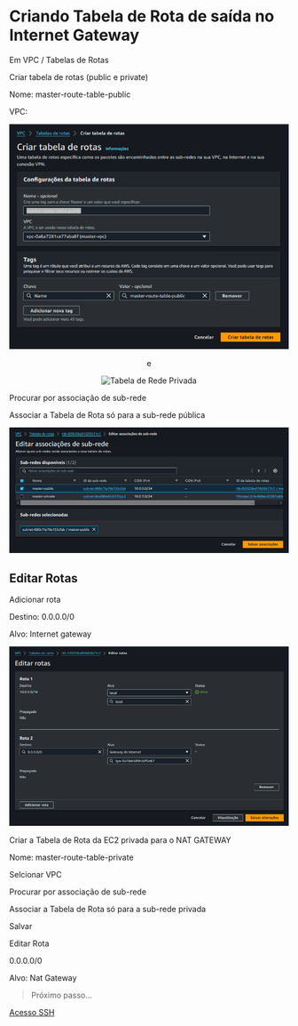 # Criando Tabela de Rota de saída no Internet Gateway

Em VPC / Tabelas de Rotas

Criar tabela de rotas (public e private)

Nome: master-route-table-public

VPC: 

<div align="center">

![Tabela de Rede Publica](./images/route-table-public.png)

e

![Tabela de Rede Privada](./images/route-table-private.png)

</div>

Procurar por associação de sub-rede

Associar a Tabela de Rota só para a sub-rede pública

<div align="center">

![Associar a Rede Publica](./images/assoc-rede-publica.png)

</div>

## Editar Rotas

Adicionar rota

Destino: 0.0.0.0/0

Alvo: Internet gateway

<div align="center">

![Editar Rotas](./images/editar-rotas.png)

</div>

Criar a Tabela de Rota da EC2 privada para o NAT GATEWAY

Nome: master-route-table-private

Selcionar VPC

Procurar por associação de sub-rede

Associar a Tabela de Rota só para a sub-rede privada

Salvar 

Editar Rota

0.0.0.0/0

Alvo: Nat Gateway


> Próximo passo...

[Acesso SSH](./ssh.md)